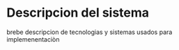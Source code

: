  <h1>Descripcion del sistema</h1>
 <p>brebe descripcion de tecnologias y sistemas usados para implemenentaciòn</p>
